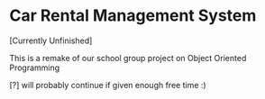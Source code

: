 # Car Rental Management System

[Currently Unfinished]

This is a remake of our school group project on Object Oriented Programming

[?] will probably continue if given enough free time :)